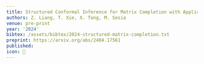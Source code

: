 ```yaml
---
title: Structured Conformal Inference for Matrix Completion with Applications to Group Recommender Systems
authors: Z. Liang, T. Xie, X. Tong, M. Sesia
venue: pre-print
year: '2024'
bibtex: /assets/bibtex/2024-structured-matrix-completion.txt
preprint: https://arxiv.org/abs/2404.17561
published:
icon: 🎯
---
```

